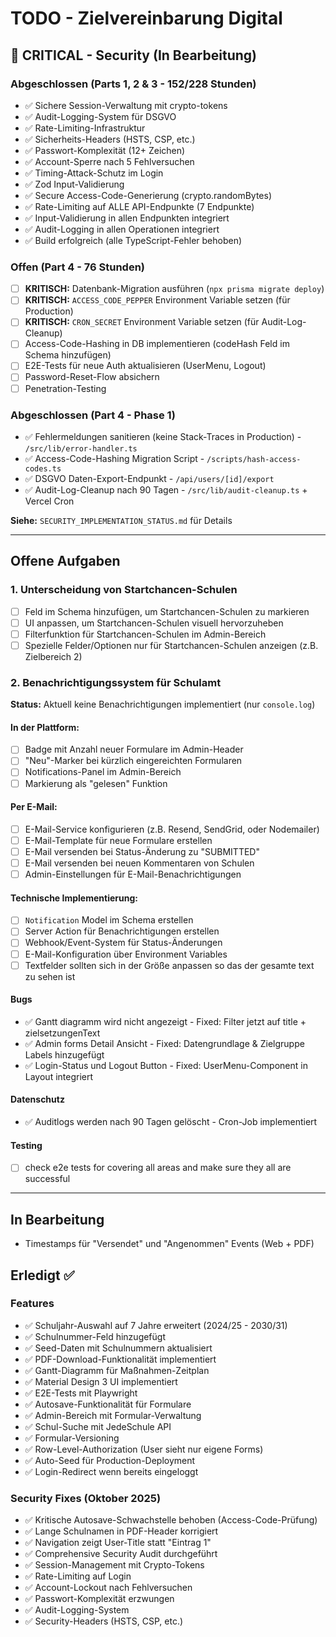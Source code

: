 # TODO - Zielvereinbarung Digital

## 🔐 CRITICAL - Security (In Bearbeitung)

### Abgeschlossen (Parts 1, 2 & 3 - 152/228 Stunden)
- ✅ Sichere Session-Verwaltung mit crypto-tokens
- ✅ Audit-Logging-System für DSGVO
- ✅ Rate-Limiting-Infrastruktur
- ✅ Sicherheits-Headers (HSTS, CSP, etc.)
- ✅ Passwort-Komplexität (12+ Zeichen)
- ✅ Account-Sperre nach 5 Fehlversuchen
- ✅ Timing-Attack-Schutz im Login
- ✅ Zod Input-Validierung
- ✅ Secure Access-Code-Generierung (crypto.randomBytes)
- ✅ Rate-Limiting auf ALLE API-Endpunkte (7 Endpunkte)
- ✅ Input-Validierung in allen Endpunkten integriert
- ✅ Audit-Logging in allen Operationen integriert
- ✅ Build erfolgreich (alle TypeScript-Fehler behoben)

### Offen (Part 4 - 76 Stunden)
- [ ] **KRITISCH:** Datenbank-Migration ausführen (`npx prisma migrate deploy`)
- [ ] **KRITISCH:** `ACCESS_CODE_PEPPER` Environment Variable setzen (für Production)
- [ ] **KRITISCH:** `CRON_SECRET` Environment Variable setzen (für Audit-Log-Cleanup)
- [ ] Access-Code-Hashing in DB implementieren (codeHash Feld im Schema hinzufügen)
- [ ] E2E-Tests für neue Auth aktualisieren (UserMenu, Logout)
- [ ] Password-Reset-Flow absichern
- [ ] Penetration-Testing

### Abgeschlossen (Part 4 - Phase 1)
- ✅ Fehlermeldungen sanitieren (keine Stack-Traces in Production) - `/src/lib/error-handler.ts`
- ✅ Access-Code-Hashing Migration Script - `/scripts/hash-access-codes.ts`
- ✅ DSGVO Daten-Export-Endpunkt - `/api/users/[id]/export`
- ✅ Audit-Log-Cleanup nach 90 Tagen - `/src/lib/audit-cleanup.ts` + Vercel Cron

**Siehe:** `SECURITY_IMPLEMENTATION_STATUS.md` für Details

---

## Offene Aufgaben

### 1. Unterscheidung von Startchancen-Schulen
- [ ] Feld im Schema hinzufügen, um Startchancen-Schulen zu markieren
- [ ] UI anpassen, um Startchancen-Schulen visuell hervorzuheben
- [ ] Filterfunktion für Startchancen-Schulen im Admin-Bereich
- [ ] Spezielle Felder/Optionen nur für Startchancen-Schulen anzeigen (z.B. Zielbereich 2)

### 2. Benachrichtigungssystem für Schulamt
**Status:** Aktuell keine Benachrichtigungen implementiert (nur `console.log`)

#### In der Plattform:
- [ ] Badge mit Anzahl neuer Formulare im Admin-Header
- [ ] "Neu"-Marker bei kürzlich eingereichten Formularen
- [ ] Notifications-Panel im Admin-Bereich
- [ ] Markierung als "gelesen" Funktion

#### Per E-Mail:
- [ ] E-Mail-Service konfigurieren (z.B. Resend, SendGrid, oder Nodemailer)
- [ ] E-Mail-Template für neue Formulare erstellen
- [ ] E-Mail versenden bei Status-Änderung zu "SUBMITTED"
- [ ] E-Mail versenden bei neuen Kommentaren von Schulen
- [ ] Admin-Einstellungen für E-Mail-Benachrichtigungen

#### Technische Implementierung:
- [ ] `Notification` Model im Schema erstellen
- [ ] Server Action für Benachrichtigungen erstellen
- [ ] Webhook/Event-System für Status-Änderungen
- [ ] E-Mail-Konfiguration über Environment Variables
- [ ] Textfelder sollten sich in der Größe anpassen so das der gesamte text zu sehen ist

#### Bugs
- ✅ Gantt diagramm wird nicht angezeigt - Fixed: Filter jetzt auf title + zielsetzungenText
- ✅ Admin forms Detail Ansicht - Fixed: Datengrundlage & Zielgruppe Labels hinzugefügt
- ✅ Login-Status und Logout Button - Fixed: UserMenu-Component in Layout integriert

#### Datenschutz
- ✅ Auditlogs werden nach 90 Tagen gelöscht - Cron-Job implementiert 

#### Testing
- [ ] check e2e tests for covering all areas and make sure they all are successful
---

## In Bearbeitung
- Timestamps für "Versendet" und "Angenommen" Events (Web + PDF)

## Erledigt ✅

### Features
- ✅ Schuljahr-Auswahl auf 7 Jahre erweitert (2024/25 - 2030/31)
- ✅ Schulnummer-Feld hinzugefügt
- ✅ Seed-Daten mit Schulnummern aktualisiert
- ✅ PDF-Download-Funktionalität implementiert
- ✅ Gantt-Diagramm für Maßnahmen-Zeitplan
- ✅ Material Design 3 UI implementiert
- ✅ E2E-Tests mit Playwright
- ✅ Autosave-Funktionalität für Formulare
- ✅ Admin-Bereich mit Formular-Verwaltung
- ✅ Schul-Suche mit JedeSchule API
- ✅ Formular-Versioning
- ✅ Row-Level-Authorization (User sieht nur eigene Forms)
- ✅ Auto-Seed für Production-Deployment
- ✅ Login-Redirect wenn bereits eingeloggt

### Security Fixes (Oktober 2025)
- ✅ Kritische Autosave-Schwachstelle behoben (Access-Code-Prüfung)
- ✅ Lange Schulnamen in PDF-Header korrigiert
- ✅ Navigation zeigt User-Title statt "Eintrag 1"
- ✅ Comprehensive Security Audit durchgeführt
- ✅ Session-Management mit Crypto-Tokens
- ✅ Rate-Limiting auf Login
- ✅ Account-Lockout nach Fehlversuchen
- ✅ Passwort-Komplexität erzwungen
- ✅ Audit-Logging-System
- ✅ Security-Headers (HSTS, CSP, etc.)

